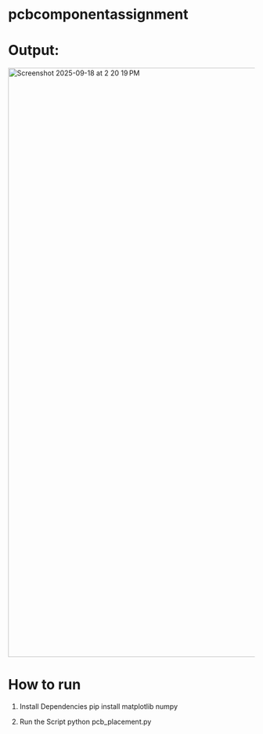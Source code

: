# pcbcomponentassignment

# Output:

<img width="1201" height="1201" alt="Screenshot 2025-09-18 at 2 20 19 PM" src="https://github.com/user-attachments/assets/0a1b1f2c-dee7-481d-af7e-7d4da2c5793b" />

# How to run 
1. Install Dependencies
 pip install matplotlib numpy

3. Run the Script
 python pcb_placement.py
   


